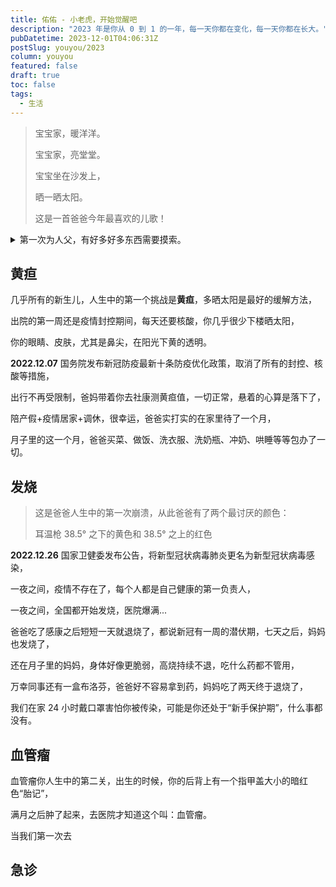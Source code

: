 ```yaml
---
title: 佑佑 - 小老虎，开始觉醒吧
description: "2023 年是你从 0 到 1 的一年，每一天你都在变化，每一天你都在长大。"
pubDatetime: 2023-12-01T04:06:31Z
postSlug: youyou/2023
column: youyou
featured: false
draft: true
toc: false
tags:
  - 生活
---
```


> 宝宝家，暖洋洋。
>
> 宝宝家，亮堂堂。
>
> 宝宝坐在沙发上，
>
> 晒一晒太阳。
>
> 这是一首爸爸今年最喜欢的儿歌！


<details>
<summary>第一次为人父，有好多好多东西需要摸索。</summary>

- 怎么给妈妈做月子餐；
- 怎么处理婆媳关系；
- 怎么给你冲奶；
- 怎么给你喂奶；
- 怎么给你拍嗝；
- 怎么给你哄睡；
- 怎么给你换纸尿裤；
- 怎么给你洗澡；
- 怎么给你的脐带消毒；
- 怎么给你穿衣；
- 怎么给你裹包被；
- ...
</details>

## 黄疸

几乎所有的新生儿，人生中的第一个挑战是**黄疸**，多晒太阳是最好的缓解方法，

出院的第一周还是疫情封控期间，每天还要核酸，你几乎很少下楼晒太阳，

你的眼睛、皮肤，尤其是鼻尖，在阳光下黄的透明。

**2022.12.07** 国务院发布新冠防疫最新十条防疫优化政策，取消了所有的封控、核酸等措施，

出行不再受限制，爸妈带着你去社康测黄疸值，一切正常，悬着的心算是落下了，

陪产假+疫情居家+调休，很幸运，爸爸实打实的在家里待了一个月，

月子里的这一个月，爸爸买菜、做饭、洗衣服、洗奶瓶、冲奶、哄睡等等包办了一切。

<!-- TODO ![20221206.jpg](/images/youyou/20221206.jpg) -->

## 发烧

> 这是爸爸人生中的第一次崩溃，从此爸爸有了两个最讨厌的颜色：
>
> 耳温枪 38.5° 之下的黄色和 38.5° 之上的红色

<!-- TODO 耳温枪图片 -->

**2022.12.26** 国家卫健委发布公告，将新型冠状病毒肺炎更名为新型冠状病毒感染，

一夜之间，疫情不存在了，每个人都是自己健康的第一负责人，

一夜之间，全国都开始发烧，医院爆满...

爸爸吃了感康之后短短一天就退烧了，都说新冠有一周的潜伏期，七天之后，妈妈也发烧了，

还在月子里的妈妈，身体好像更脆弱，高烧持续不退，吃什么药都不管用，

万幸同事还有一盒布洛芬，爸爸好不容易拿到药，妈妈吃了两天终于退烧了，

我们在家 24 小时戴口罩害怕你被传染，可能是你还处于“新手保护期”，什么事都没有。

## 血管瘤

血管瘤你人生中的第二关，出生的时候，你的后背上有一个指甲盖大小的暗红色“胎记”，

满月之后肿了起来，去医院才知道这个叫：血管瘤。

当我们第一次去

## 急诊
